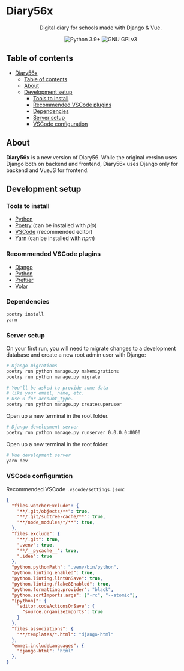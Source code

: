 # Diary56x

<div align="center">

Digital diary for schools made with Django & Vue.

<img alt="Python 3.9+" src="https://img.shields.io/badge/Python_Version-3.9+-blue.svg?style=flat-square">
<img alt="GNU GPLv3" src="https://img.shields.io/github/license/AlanTheKnight/diary56x?style=flat-square">

</div>

## Table of contents

- [Diary56x](#diary56x)
  - [Table of contents](#table-of-contents)
  - [About](#about)
  - [Development setup](#development-setup)
    - [Tools to install](#tools-to-install)
    - [Recommended VSCode plugins](#recommended-vscode-plugins)
    - [Dependencies](#dependencies)
    - [Server setup](#server-setup)
    - [VSCode configuration](#vscode-configuration)

## About

**Diary56x** is a new version of Diary56. While the original version uses Django both on backend and frontend, Diary56x uses Django only for backend and VueJS for frontend.

## Development setup

### Tools to install

- [Python](https://python.org/downloads/)
- [Poetry](https://python-poetry.org) (can be installed with _pip_)
- [VSCode](https://code.visualstudio.com) (recommended editor)
- [Yarn](https://yarnpkg.com) (can be installed with _npm_)

### Recommended VSCode plugins

- [Django](https://marketplace.visualstudio.com/items?itemName=batisteo.vscode-django)
- [Python](https://marketplace.visualstudio.com/items?itemName=ms-python.python)
- [Prettier](https://marketplace.visualstudio.com/items?itemName=esbenp.prettier-vscode)
- [Volar](https://marketplace.visualstudio.com/items?itemName=johnsoncodehk.volar)

### Dependencies

```bash
poetry install
yarn
```

### Server setup

On your first run, you will need to migrate changes to a development database and create a new root admin user with Django:

```bash
# Django migrations
poetry run python manage.py makemigrations
poetry run python manage.py migrate

# You'll be asked to provide some data
# like your email, name, etc.
# Use 0 for account_type.
poetry run python manage.py createsuperuser
```

Open up a new terminal in the root folder.

```bash
# Django development server
poetry run python manage.py runserver 0.0.0.0:8000
```

Open up a new terminal in the root folder.

```bash
# Vue development server
yarn dev
```

### VSCode configuration

Recommended VSCode ``.vscode/settings.json``:

```json
{
  "files.watcherExclude": {
    "**/.git/objects/**": true,
    "**/.git/subtree-cache/**": true,
    "**/node_modules/*/**": true,
  },
  "files.exclude": {
    "**/.git": true,
    ".venv": true,
    "**/__pycache__": true,
    ".idea": true
  },
  "python.pythonPath": ".venv/bin/python",
  "python.linting.enabled": true,
  "python.linting.lintOnSave": true,
  "python.linting.flake8Enabled": true,
  "python.formatting.provider": "black",
  "python.sortImports.args": ["-rc", "--atomic"],
  "[python]": {
    "editor.codeActionsOnSave": {
      "source.organizeImports": true
    }
  },
  "files.associations": {
    "**/templates/*.html": "django-html"
  },
  "emmet.includeLanguages": {
    "django-html": "html"
  },
}
```
